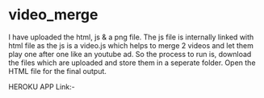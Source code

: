 # video_merge

I have uploaded the html, js & a png file. The js file is internally linked with html file as the js is a video.js which helps to merge 2 videos and let them play one after one like an youtube ad.
So the process to run is, download the files which are uploaded and store them in a seperate folder. Open the HTML file for the final output.

HEROKU APP Link:-
